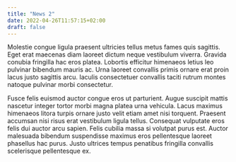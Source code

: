```yaml
---
title: "News 2"
date: 2022-04-26T11:57:15+02:00
draft: false
---
```


Molestie congue ligula praesent ultricies tellus metus fames quis sagittis. Eget erat maecenas diam laoreet dictum neque vestibulum viverra. Gravida conubia fringilla hac eros platea. Lobortis efficitur himenaeos letius leo pulvinar bibendum mauris ac. Urna laoreet convallis primis ornare erat proin lacus justo sagittis arcu. Iaculis consectetuer convallis taciti rutrum montes natoque pulvinar morbi consectetur.

Fusce felis euismod auctor congue eros ut parturient. Augue suscipit mattis nascetur integer tortor morbi magna platea urna vehicula. Lacus maximus himenaeos litora turpis ornare justo velit etiam amet nisi torquent. Praesent accumsan nisi risus erat vestibulum ligula tellus. Consequat vulputate eros felis dui auctor arcu sapien. Felis cubilia massa si volutpat purus est. Auctor malesuada bibendum suspendisse maximus eros pellentesque laoreet phasellus hac purus. Justo ultrices tempus penatibus fringilla convallis scelerisque pellentesque ex.